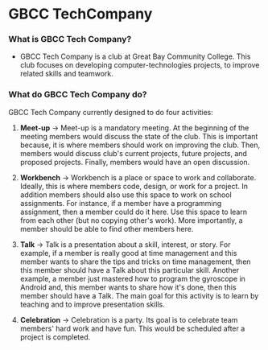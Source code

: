 # GBCC TechCompany


### What is GBCC Tech Company?
- GBCC Tech Company is a club at Great Bay Community College. This club focuses on developing computer-technologies projects, to improve related skills and teamwork.  


### What do GBCC Tech Company do?

GBCC Tech Company currently designed to do four activities:

1. **Meet-up**
  -> Meet-up is a mandatory meeting. At the beginning of the meeting members would discuss the state of the club. This is important because, it is where members should work on improving the club. Then, members would discuss club's current projects, future projects, and proposed projects. Finally, members would have an open discussion.  

2. **Workbench**
	-> Workbench is a place or space to work and collaborate. Ideally, this is where members code, design, or work for a project. In addition members should also use this space to work on school assignments. For instance, if a member have a programming assignment, then a member could do it here. Use this space to learn from each other (but no copying other's work). More importantly, a member should be able to find other members here.

3. **Talk**
	-> Talk is a presentation about a skill, interest, or story. For example, if a member is really good at time management and this member wants to share the tips and tricks on time management, then this member should have a Talk about this particular skill. Another example, a member just mastered how to program the gyroscope in Android and, this member wants to share how it's done, then this member should have a Talk. The main goal for this activity is to learn by teaching and to improve presentation skills.

4. **Celebration**
	-> Celebration is a party. Its goal is to celebrate team members' hard work and have fun. This would be scheduled after a project is completed.
